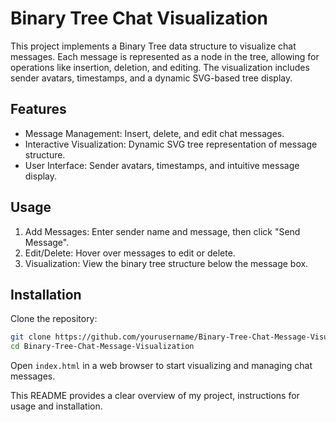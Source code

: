 # Binary Tree Chat Visualization

This project implements a Binary Tree data structure to visualize chat messages. Each message is represented as a node in the tree, allowing for operations like insertion, deletion, and editing. The visualization includes sender avatars, timestamps, and a dynamic SVG-based tree display.

## Features

- Message Management: Insert, delete, and edit chat messages.
- Interactive Visualization: Dynamic SVG tree representation of message structure.
- User Interface: Sender avatars, timestamps, and intuitive message display.

## Usage

1. Add Messages: Enter sender name and message, then click "Send Message".
2. Edit/Delete: Hover over messages to edit or delete.
3. Visualization: View the binary tree structure below the message box.

## Installation

Clone the repository:

```bash
git clone https://github.com/yourusername/Binary-Tree-Chat-Message-Visualization.git
cd Binary-Tree-Chat-Message-Visualization
```

Open `index.html` in a web browser to start visualizing and managing chat messages.

This README provides a clear overview of my project, instructions for usage and installation.
